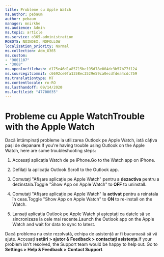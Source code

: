 ```yaml
---
title: Probleme cu Apple Watch
ms.author: pebaum
author: pebaum
manager: mnirkhe
ms.audience: Admin
ms.topic: article
ms.service: o365-administration
ROBOTS: NOINDEX, NOFOLLOW
localization_priority: Normal
ms.collection: Adm_O365
ms.custom:
- "9001107"
- "3068"
ms.openlocfilehash: d175e46d1a85715bc195d78e004dc3b57b77f124
ms.sourcegitcommit: c6692ce0fa1358ec3529e59ca0ecdfdea4cdc759
ms.translationtype: MT
ms.contentlocale: ro-RO
ms.lasthandoff: 09/14/2020
ms.locfileid: "47700035"
---
```

# <a name="trouble-with-the-apple-watch"></a><span data-ttu-id="14375-102">Probleme cu Apple Watch</span><span class="sxs-lookup"><span data-stu-id="14375-102">Trouble with the Apple Watch</span></span>

<span data-ttu-id="14375-103">Dacă întâmpinați probleme la utilizarea Outlook pe Apple Watch, iată câțiva pași de depanare:</span><span class="sxs-lookup"><span data-stu-id="14375-103">If you're having trouble using Outlook on the Apple Watch, here are some troubleshooting steps:</span></span> 

1. <span data-ttu-id="14375-104">Accesați aplicația Watch de pe iPhone.</span><span class="sxs-lookup"><span data-stu-id="14375-104">Go to the Watch app on iPhone.</span></span>

2. <span data-ttu-id="14375-105">Defilați la aplicația Outlook.</span><span class="sxs-lookup"><span data-stu-id="14375-105">Scroll to the Outlook app.</span></span>

3. <span data-ttu-id="14375-106">Comutați "Afișare aplicație pe Apple Watch" pentru a **dezactiva** pentru a dezinstala.</span><span class="sxs-lookup"><span data-stu-id="14375-106">Toggle "Show App on Apple Watch" to **OFF** to uninstall.</span></span>

4. <span data-ttu-id="14375-107">Comutați "Afișare aplicație pe Apple Watch" la **activat** pentru a reinstala în ceas.</span><span class="sxs-lookup"><span data-stu-id="14375-107">Toggle "Show App on Apple Watch" to **ON** to re-install on the Watch.</span></span>

5. <span data-ttu-id="14375-108">Lansați aplicația Outlook pe Apple Watch și așteptați ca datele să se sincronizeze la cele mai recente.</span><span class="sxs-lookup"><span data-stu-id="14375-108">Launch the Outlook app on the Apple Watch and wait for data to sync to latest.</span></span> 

<span data-ttu-id="14375-109">Dacă problema nu este rezolvată, echipa de asistență ar fi bucuroasă să vă ajute. Accesați **setări > ajutor & Feedback > contactați asistența**.</span><span class="sxs-lookup"><span data-stu-id="14375-109">If your problem isn't resolved, the Support team would be happy to help out. Go to **Settings > Help & Feedback > Contact Support**.</span></span> 